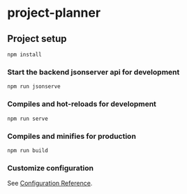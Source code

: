 # project-planner

## Project setup
```
npm install
```

### Start the backend jsonserver api for development
```
npm run jsonserve
```

### Compiles and hot-reloads for development
```
npm run serve
```

### Compiles and minifies for production
```
npm run build
```

### Customize configuration
See [Configuration Reference](https://cli.vuejs.org/config/).
